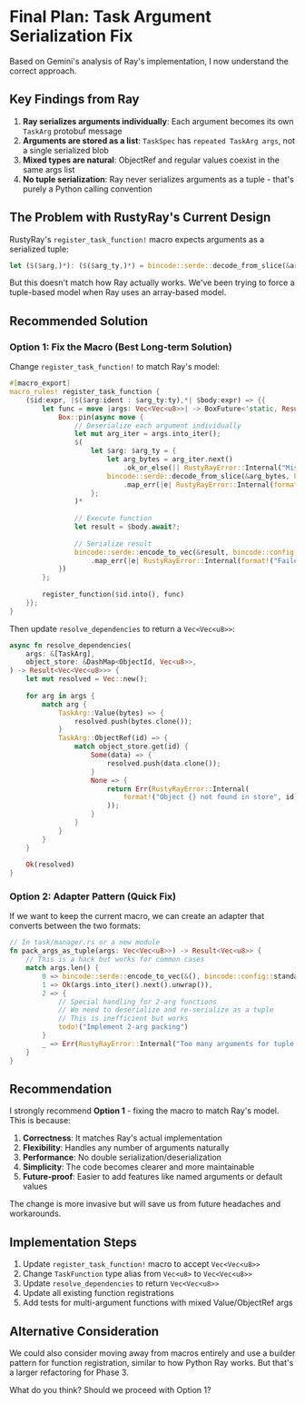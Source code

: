 # Final Plan: Task Argument Serialization Fix

Based on Gemini's analysis of Ray's implementation, I now understand the correct approach.

## Key Findings from Ray

1. **Ray serializes arguments individually**: Each argument becomes its own `TaskArg` protobuf message
2. **Arguments are stored as a list**: `TaskSpec` has `repeated TaskArg args`, not a single serialized blob
3. **Mixed types are natural**: ObjectRef and regular values coexist in the same args list
4. **No tuple serialization**: Ray never serializes arguments as a tuple - that's purely a Python calling convention

## The Problem with RustyRay's Current Design

RustyRay's `register_task_function!` macro expects arguments as a serialized tuple:
```rust
let ($($arg,)*): ($($arg_ty,)*) = bincode::serde::decode_from_slice(&args, config)?.0;
```

But this doesn't match how Ray actually works. We've been trying to force a tuple-based model when Ray uses an array-based model.

## Recommended Solution

### Option 1: Fix the Macro (Best Long-term Solution)

Change `register_task_function!` to match Ray's model:

```rust
#[macro_export]
macro_rules! register_task_function {
    ($id:expr, |$($arg:ident : $arg_ty:ty),*| $body:expr) => {{
        let func = move |args: Vec<Vec<u8>>| -> BoxFuture<'static, Result<Vec<u8>>> {
            Box::pin(async move {
                // Deserialize each argument individually
                let mut arg_iter = args.into_iter();
                $(
                    let $arg: $arg_ty = {
                        let arg_bytes = arg_iter.next()
                            .ok_or_else(|| RustyRayError::Internal("Missing argument".to_string()))?;
                        bincode::serde::decode_from_slice(&arg_bytes, bincode::config::standard())
                            .map_err(|e| RustyRayError::Internal(format!("Failed to deserialize argument: {:?}", e)))?.0
                    };
                )*
                
                // Execute function
                let result = $body.await?;
                
                // Serialize result
                bincode::serde::encode_to_vec(&result, bincode::config::standard())
                    .map_err(|e| RustyRayError::Internal(format!("Failed to serialize result: {:?}", e)))
            })
        };
        
        register_function($id.into(), func)
    }};
}
```

Then update `resolve_dependencies` to return a `Vec<Vec<u8>>`:

```rust
async fn resolve_dependencies(
    args: &[TaskArg],
    object_store: &DashMap<ObjectId, Vec<u8>>,
) -> Result<Vec<Vec<u8>>> {
    let mut resolved = Vec::new();
    
    for arg in args {
        match arg {
            TaskArg::Value(bytes) => {
                resolved.push(bytes.clone());
            }
            TaskArg::ObjectRef(id) => {
                match object_store.get(id) {
                    Some(data) => {
                        resolved.push(data.clone());
                    }
                    None => {
                        return Err(RustyRayError::Internal(
                            format!("Object {} not found in store", id)
                        ));
                    }
                }
            }
        }
    }
    
    Ok(resolved)
}
```

### Option 2: Adapter Pattern (Quick Fix)

If we want to keep the current macro, we can create an adapter that converts between the two formats:

```rust
// In task/manager.rs or a new module
fn pack_args_as_tuple(args: Vec<Vec<u8>>) -> Result<Vec<u8>> {
    // This is a hack but works for common cases
    match args.len() {
        0 => bincode::serde::encode_to_vec(&(), bincode::config::standard()),
        1 => Ok(args.into_iter().next().unwrap()),
        2 => {
            // Special handling for 2-arg functions
            // We need to deserialize and re-serialize as a tuple
            // This is inefficient but works
            todo!("Implement 2-arg packing")
        }
        _ => Err(RustyRayError::Internal("Too many arguments for tuple packing".to_string())),
    }
}
```

## Recommendation

I strongly recommend **Option 1** - fixing the macro to match Ray's model. This is because:

1. **Correctness**: It matches Ray's actual implementation
2. **Flexibility**: Handles any number of arguments naturally
3. **Performance**: No double serialization/deserialization
4. **Simplicity**: The code becomes clearer and more maintainable
5. **Future-proof**: Easier to add features like named arguments or default values

The change is more invasive but will save us from future headaches and workarounds.

## Implementation Steps

1. Update `register_task_function!` macro to accept `Vec<Vec<u8>>`
2. Change `TaskFunction` type alias from `Vec<u8>` to `Vec<Vec<u8>>`
3. Update `resolve_dependencies` to return `Vec<Vec<u8>>`
4. Update all existing function registrations
5. Add tests for multi-argument functions with mixed Value/ObjectRef args

## Alternative Consideration

We could also consider moving away from macros entirely and use a builder pattern for function registration, similar to how Python Ray works. But that's a larger refactoring for Phase 3.

What do you think? Should we proceed with Option 1?
